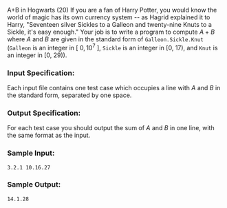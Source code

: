 A+B in Hogwarts (20)
If you are a fan of Harry Potter, you would know the world of magic has its
own currency system -- as Hagrid explained it to Harry, "Seventeen silver
Sickles to a Galleon and twenty-nine Knuts to a Sickle, it's easy enough."
Your job is to write a program to compute $A+B$ where $A$ and $B$ are given in
the standard form of `Galleon.Sickle.Knut` (`Galleon` is an integer in [ $0,
10^7$ ], `Sickle` is an integer in [0, 17), and `Knut` is an integer in [0,
29)).

### Input Specification:

Each input file contains one test case which occupies a line with $A$ and $B$
in the standard form, separated by one space.

### Output Specification:

For each test case you should output the sum of $A$ and $B$ in one line, with
the same format as the input.

### Sample Input:

    
    
    3.2.1 10.16.27
    

### Sample Output:

    
    
    14.1.28
    

